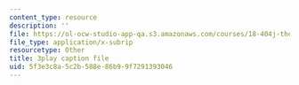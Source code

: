 ```yaml
---
content_type: resource
description: ''
file: https://ol-ocw-studio-app-qa.s3.amazonaws.com/courses/18-404j-theory-of-computation-fall-2020/5f3e3c8a5c2b588e86b99f7291393046_9syvZr-9xwk.vtt
file_type: application/x-subrip
resourcetype: Other
title: 3play caption file
uid: 5f3e3c8a-5c2b-588e-86b9-9f7291393046
---
```

